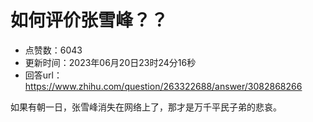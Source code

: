# 如何评价张雪峰？？
- 点赞数：6043
- 更新时间：2023年06月20日23时24分16秒
- 回答url：https://www.zhihu.com/question/263322688/answer/3082868266
<body>
 <p data-pid="mJMs9l0f">如果有朝一日，张雪峰消失在网络上了，那才是万千平民子弟的悲哀。</p>
</body>